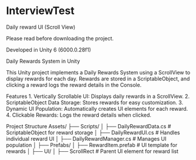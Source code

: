 # InterviewTest
 Daily reward UI (Scroll View)

Please read before downloading the project.

Developed in Unity 6 (6000.0.28f1)

Daily Rewards System in Unity

This Unity project implements a Daily Rewards System using a ScrollView to display rewards for each day. Rewards are stored in a ScriptableObject, and clicking a reward logs the reward details in the Console.

Features
     1. Vertically Scrollable UI: Displays daily rewards in a ScrollView.
     2. ScriptableObject Data Storage: Stores rewards for easy customization.
     3. Dynamic UI Population: Automatically creates UI elements for each reward.
     4. Clickable Rewards: Logs the reward details when clicked.

Project Structure
     Assets/
     ├── Scripts/
     │   ├── DailyRewardData.cs        # ScriptableObject for reward storage
     │   ├── DailyRewardUI.cs          # Handles individual reward UI
     │   ├── DailyRewardManager.cs     # Manages UI population
     │
     ├── Prefabs/
     │   ├── RewardItem.prefab         # UI template for rewards
     │
     ├── UI/
     │   ├── ScrollRect                # Parent UI element for reward list

